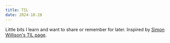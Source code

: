 ```yaml
---
title: TIL
date: 2024-10-28
---
```


Little bits I learn and want to share or remember for later.
Inspired by [Simon Willison's TIL page](https://til.simonwillison.net/).
